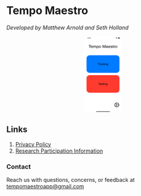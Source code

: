 # Tempo Maestro

<i>Developed by Matthew Arnold and Seth Holland</i>

<p align="center">
  <kbd>
    <img src="https://raw.githubusercontent.com/Matthewa1999/TempoMaestro.webpage/gh-pages/MainMenu.png" width="100" height="200">
  </kbd>
     
  
## Links
1. [Privacy Policy](https://docs.google.com/document/d/1pLVJZvQfazcMCzxWOmAQlK_DPHsPbEvAzH2IgrO2_qc/edit?usp=sharing)
2. [Research Participation Information](https://docs.google.com/document/d/1WOaxTUNst4W-uyDBFxByjKSVoX0owtJlomTzUsOh-XQ/edit?usp=sharing)

### Contact

Reach us with questions, concerns, or feedback at tempomaestroapp@gmail.com

